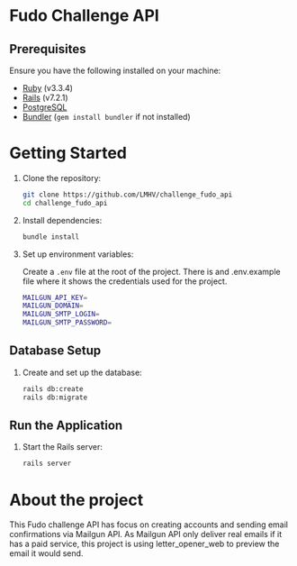 # Fudo Challenge API

## Prerequisites

Ensure you have the following installed on your machine:

- [Ruby](https://www.ruby-lang.org/en/documentation/installation/) (v3.3.4)
- [Rails](https://guides.rubyonrails.org/getting_started.html#installing-rails) (v7.2.1)
- [PostgreSQL](https://www.postgresql.org/download/)
- [Bundler](https://bundler.io/) (`gem install bundler` if not installed)

# Getting Started

1. Clone the repository:

    ```bash
    git clone https://github.com/LMHV/challenge_fudo_api
    cd challenge_fudo_api
    ```

2. Install dependencies:

    ```bash
    bundle install
    ```

3. Set up environment variables:

    Create a `.env` file at the root of the project.
    There is and .env.example file where it shows the credentials used for the project.

    ```bash
    MAILGUN_API_KEY=
    MAILGUN_DOMAIN=
    MAILGUN_SMTP_LOGIN=
    MAILGUN_SMTP_PASSWORD=
    ```

## Database Setup

1. Create and set up the database:

    ```bash
    rails db:create
    rails db:migrate
    ```

## Run the Application

1. Start the Rails server:

    ```bash
    rails server
    ```

# About the project

This Fudo challenge API has focus on creating accounts and sending email confirmations via Mailgun API.
As Mailgun API only deliver real emails if it has a paid service, this project is using letter_opener_web to preview the email it would send.
